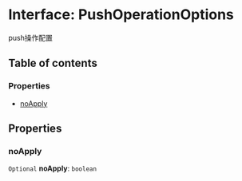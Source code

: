 # Interface: PushOperationOptions

push操作配置

## Table of contents

### Properties

* [noApply](/en/auto-docs/fixed-layout-editor/interfaces/PushOperationOptions.md#noapply)

## Properties

### noApply

`Optional` **noApply**: `boolean`
